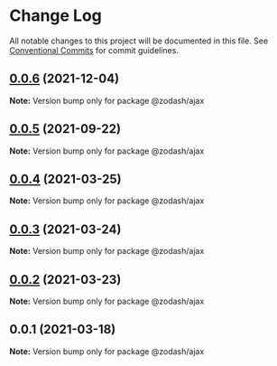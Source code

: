 # Change Log

All notable changes to this project will be documented in this file.
See [Conventional Commits](https://conventionalcommits.org) for commit guidelines.

## [0.0.6](https://github.com/zcorky/zodash/compare/@zodash/ajax@0.0.5...@zodash/ajax@0.0.6) (2021-12-04)

**Note:** Version bump only for package @zodash/ajax





## [0.0.5](https://github.com/zcorky/zodash/compare/@zodash/ajax@0.0.4...@zodash/ajax@0.0.5) (2021-09-22)

**Note:** Version bump only for package @zodash/ajax





## [0.0.4](https://github.com/zcorky/zodash/compare/@zodash/ajax@0.0.3...@zodash/ajax@0.0.4) (2021-03-25)

**Note:** Version bump only for package @zodash/ajax





## [0.0.3](https://github.com/zcorky/zodash/compare/@zodash/ajax@0.0.2...@zodash/ajax@0.0.3) (2021-03-24)

**Note:** Version bump only for package @zodash/ajax





## [0.0.2](https://github.com/zcorky/zodash/compare/@zodash/ajax@0.0.1...@zodash/ajax@0.0.2) (2021-03-23)

**Note:** Version bump only for package @zodash/ajax





## 0.0.1 (2021-03-18)

**Note:** Version bump only for package @zodash/ajax
